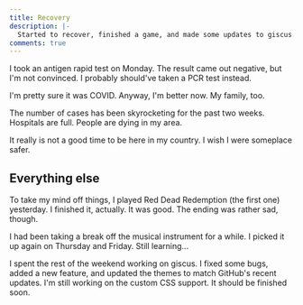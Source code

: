 ```yaml
---
title: Recovery
description: |-
  Started to recover, finished a game, and made some updates to giscus.
comments: true
---
```


I took an antigen rapid test on Monday. The result came out negative, but I'm
not convinced. I probably should've taken a PCR test instead.

I'm pretty sure it was COVID. Anyway, I'm better now. My family, too.

The number of cases has been skyrocketing for the past two weeks. Hospitals are
full. People are dying in my area.

It really is not a good time to be here in my country. I wish I were someplace
safer.

## Everything else

To take my mind off things, I played Red Dead Redemption (the first one)
yesterday. I finished it, actually. It was good. The ending was rather sad,
though.

I had been taking a break off the musical instrument for a while. I picked it
up again on Thursday and Friday. Still learning...

I spent the rest of the weekend working on giscus. I fixed some bugs, added a
new feature, and updated the themes to match GitHub's recent updates. I'm still
working on the custom CSS support. It should be finished soon.
